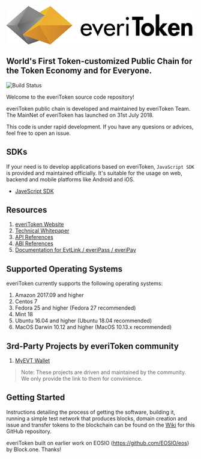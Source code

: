 ![everiToken Logo](./docs/logo.png)

**World's First Token-customized Public Chain for the Token Economy and for Everyone.**
---
![Build Status](https://codebuild.us-east-2.amazonaws.com/badges?uuid=eyJlbmNyeXB0ZWREYXRhIjoiTFFYVEF1UDVXaVZrWGNUOVlKSnphcElOMFBzZUFjZ0QwZHpoNCtseVdFdTVoa3hHeWpOQ1ZzWk51bUVHTXlIRjk4Z1d4UFJrUmVyQ2xVaWhHSkxabURJPSIsIml2UGFyYW1ldGVyU3BlYyI6IkFIWFJNOHZsVjZGOThuVzQiLCJtYXRlcmlhbFNldFNlcmlhbCI6MX0%3D&branch=master)

Welcome to the everiToken source code repository!

everiToken public chain is developed and maintained by everiToken Team. The MainNet of everiToken has launched on 31st July 2018.

This code is under rapid development. If you have any quesions or advices, feel free to open an issue.

## SDKs
If your need is to develop applications based on everiToken, `JavaScript SDK` is provided and maintained officially. It's suitable for the usage on web, backend and mobile platforms like Android and iOS.

* [JaveScript SDK](https://github.com/everitoken/evtjs)

## Resources
1. [everiToken Website](https://everitoken.io/)
2. [Technical Whitepaper](https://everitoken.io/docs/whitepaper.pdf)
3. [API References](docs/API-References.md)
4. [ABI References](docs/ABI-References.md)
5. [Documentation for EvtLink / everiPass / everiPay](docs/EvtLink.md)

## Supported Operating Systems
everiToken currently supports the following operating systems:  
1. Amazon 2017.09 and higher
2. Centos 7
3. Fedora 25 and higher (Fedora 27 recommended)
4. Mint 18
5. Ubuntu 16.04 and higher (Ubuntu 18.04 recommended)
6. MacOS Darwin 10.12 and higher (MacOS 10.13.x recommended)

## 3rd-Party Projects by everiToken community
1. [MyEVT Wallet](http://myevt.io)

> Note: These projects are driven and maintained by the community. We only provide the link to them for convinience.

## Getting Started
Instructions detailing the process of getting the software, building it, running a simple test network that produces blocks, domain creation and issue and transfer tokens to the blockchain can be found on the [Wiki](https://github.com/everitoken/evt/wiki) for this GitHub repository.

everiToken built on earlier work on EOSIO (https://github.com/EOSIO/eos) by Block.one. Thanks!

